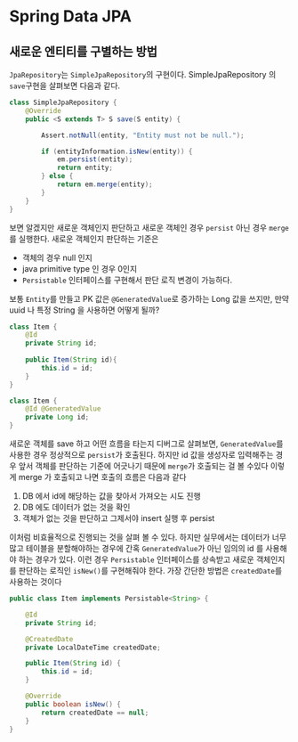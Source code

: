 # Spring Data JPA

## 새로운 엔티티를 구별하는 방법

`JpaRepository`는 `SimpleJpaRepository`의 구현이다.
SimpleJpaRepository 의 `save`구현을 살펴보면 다음과 같다.
```java
class SimpleJpaRepository {
    @Override
    public <S extends T> S save(S entity) {

        Assert.notNull(entity, "Entity must not be null.");

        if (entityInformation.isNew(entity)) {
            em.persist(entity);
            return entity;
        } else {
            return em.merge(entity);
        }
    }
}
```

보면 알겠지만 새로운 객체인지 판단하고 새로운 객체인 경우 `persist` 아닌 경우 `merge`를 실행한다.
새로운 객체인지 판단하는 기준은
- 객체의 경우 null 인지
- java primitive type 인 경우 0인지
- `Persistable` 인터페이스를 구현해서 판단 로직 변경이 가능하다.

보통 `Entity`를 만들고 PK 값은 `@GeneratedValue`로 증가하는 Long 값을 쓰지만, 만약 uuid 나 특정 String 을 사용하면 어떻게 될까?
```java
class Item {
    @Id
    private String id;
    
    public Item(String id){
        this.id = id;
    }
}

class Item {
    @Id @GeneratedValue
    private Long id;
}
```

새로운 객체를 save 하고 어떤 흐름을 타는지 디버그로 살펴보면, `GeneratedValue`를 사용한 경우 정상적으로 `persist`가 호출된다.
하지만 id 값을 생성자로 입력해주는 경우 앞서 객체를 판단하는 기준에 어긋나기 때문에 `merge`가 호출되는 걸 볼 수있다
이렇게 merge 가 호출되고 나면 호출의 흐름은 다음과 같다
1. DB 에서 id에 해당하는 값을 찾아서 가져오는 시도 진행
2. DB 에도 데이터가 없는 것을 확인
3. 객체가 없는 것을 판단하고 그제서야 insert 실행 후 persist

이처럼 비효율적으로 진행되는 것을 살펴 볼 수 있다. 하지만 실무에서는 데이터가 너무 많고 테이블을 분할해야하는 경우에
간혹 `GeneratedValue`가 아닌 임의의 id 를 사용해야 하는 경우가 있다. 이런 경우 `Persistable` 인터페이스를 상속받고
새로운 객체인지를 판단하는 로직인 `isNew()`를 구현해줘야 한다. 가장 간단한 방법은 `createdDate`를 사용하는 것이다

```java
public class Item implements Persistable<String> {

    @Id
    private String id;

    @CreatedDate
    private LocalDateTime createdDate;

    public Item(String id) {
        this.id = id;
    }

    @Override
    public boolean isNew() {
        return createdDate == null;
    }
}
```
